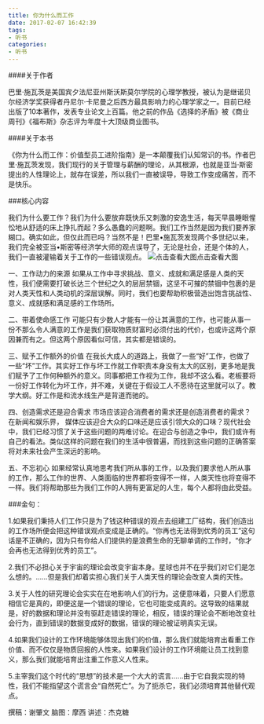 ```yaml
---
title: 你为什么而工作
date: 2017-02-07 16:42:39
tags:
- 听书
categories:
- 听书
---
```

####关于作者

巴里·施瓦茨是美国宾夕法尼亚州斯沃斯莫尔学院的心理学教授，被认为是继诺贝尔经济学奖获得者丹尼尔·卡尼曼之后西方最具影响力的心理学家之一。目前已经出版了10本著作，发表专业论文上百篇。他之前的作品《选择的矛盾》被《商业周刊》《福布斯》杂志评为年度十大顶级商业图书。

####关于本书

《你为什么而工作：价值型员工进阶指南》是一本颠覆我们认知常识的书。作者巴里·施瓦茨发现，我们现行的关于管理与薪酬的理论，从其根源，也就是亚当·斯密提出的人性理论上，就存在误差，所以我们一直被误导，导致工作变成痛苦，而不是快乐。

###核心内容

我们为什么要工作？我们为什么要放弃既快乐又刺激的安逸生活，每天早晨睡眼惺忪地从舒适的床上挣扎而起？多么愚蠢的问题啊。我们工作当然是因为我们要养家糊口。确实如此，但仅此而已吗？当然不是！巴里•施瓦茨发现两个多世纪以来，我们完全被亚当•斯密等经济学大师的观点误导了，无论是社会，还是个体的人，我们一直被灌输着关于工作的一些错误观点。
![点击查看大图](/images/你为什么而工作.png)点击查看大图

一、工作动力的来源 如果从工作中寻求挑战、意义、成就和满足感是人类的天性，我们便需要打破长达三个世纪之久的层层禁锢，这坚不可摧的禁锢中包裹的是对人类天性和人类动机的深层误解。同时，我们也要帮助积极营造出饱含挑战性、意义、成就感和满足感的工作场所。

二、带着使命感工作 可能只有少数人才能有一份让其满意的工作，也可能从事一份不那么令人满意的工作是我们获取物质财富时必须付出的代价，也或许这两个原因兼而有之。但这两个原因看似可信，其实都是错误的。

三、赋予工作额外的价值 在我长大成人的道路上，我做了一些“好”工作，也做了一些“坏”工作。其实好工作与坏工作就工作职责本身没有太大的区别，更多地是我们赋予了工作何种额外的意义。同事都把工作视为工作，我却不这么看。老板要将一份好工作转化为坏工作，并不难，关键在于假设工人不愿待在这里就可以了。教学大纲。好工作是和流水线生产是背道而驰的。

四、创造需求还是迎合需求 市场应该迎合消费者的需求还是创造消费者的需求？在新闻和娱乐界， 媒体应该迎合大众的口味还是应该引领大众的口味？现代社会中，我们已经习惯了关于这些问题的两难讨论。在迎合与创造之争中，我们或许有自己的看法。类似这样的问题在我们的生活中很普遍，而找到这些问题的正确答案将对未来社会产生深远的影响。

五、不忘初心 如果经常认真地思考我们所从事的工作，以及我们要求他人所从事的工作，那么工作的世界、人类面临的世界都将变得不一样，人类天性也将变得不一样。我们将帮助那些为我们工作的人拥有更富足的人生，每个人都将由此受益。

###金句：

1.如果我们秉持人们工作只是为了钱这种错误的观点去组建工厂结构，我们创造出的工作场所便会把这种错误观点变成是正确的。“你再也无法得到优秀的员工”这句话是不正确的，因为只有你给人们提供的是浪费生命的无聊单调的工作时，“你才会再也无法得到优秀的员工”。

2.我们不必担心关于宇宙的理论会改变宇宙本身。星球也并不在乎我们对它们是怎么想的。……但是我们却着实担心我们关于人类天性的理论会改变人类的天性。

3.关于人性的研究理论会实实在在地影响人们的行为。这便意味着，只要人们愿意相信它是真的，即便这是一个错误的理论，它也可能变成真的。这导致的结果就是，好的数据和理论并没有驱赶走错误的理论，相反，错误的理论会不断地改变社会行为，直到错误的数据变成好的数据，错误的理论被证明真实无误。

4.如果我们设计的工作环境能够体现出我们的价值，那么我们就能培育出看重工作价值、而不仅仅是物质回报的人性来。如果我们设计的工作环境能让员工找到意义，那么我们就能培育出注重工作意义人性来。

5.主宰我们这个时代的“思想”的技术是一个大大的谎言……由于它自我实现的特性，我们不能指望这个谎言会“自然死亡”。为了扼杀它，我们必须培育其他替代观点。

撰稿：谢肇文
脑图：摩西
讲述：杰克糖